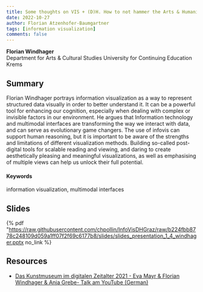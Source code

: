 ```yaml
---
title: Some thoughts on VIS + (D)H. How to not hammer the Arts & Humanities
date: 2022-10-27
author: Florian Atzenhofer-Baumgartner
tags: [information visualization]
comments: false
---
```


**Florian Windhager**\
Department for Arts & Cultural Studies University for Continuing Education Krems

## Summary 

Florian Windhager portrays information visualization as a way to represent structured data visually in order to better understand it. It can be a powerful tool for enhancing our cognition, especially when dealing with complex or invisible factors in our environment. He argues that Information technology and multimodal interfaces are transforming the way we interact with data, and can serve as evolutionary game changers. The use of infovis can support human reasoning, but it is important to be aware of the strengths and limitations of different visualization methods. Building so-called post-digital tools for scalable reading and viewing, and daring to create aesthetically pleasing and meaningful visualizations, as well as emphasising of multiple views can help us unlock their full potential.

#### Keywords

information visualization, multimodal interfaces

## Slides

{% pdf "https://raw.githubusercontent.com/chpollin/InfoVisDHGraz/raw/b224fbb8778c248109d059a1ff07f2f69c6177b8/slides/slides_presentation_1_4_windhager.pptx no_link %}

## Resources

* [Das Kunstmuseum im digitalen Zeitalter 2021 - Eva Mayr & Florian Windhager & Anja Grebe- Talk am YouTube (German)](https://www.youtube.com/watch?v=EqllLJDZBu8)